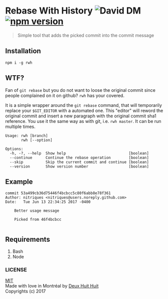 # Rebase With History ![David DM](https://david-dm.org/DeuxHuitHuit/rebase-with-history.png) [![npm version](https://badge.fury.io/js/rwh.svg)](http://badge.fury.io/js/rwh)

> Simple tool that adds the picked commit into the commit message

## Installation

```
npm i -g rwh
```

## WTF?

Fan of `git rebase` but you do not want to loose the original commit since people complained on it on github?
`rwh` has your covered.

It is a simple wrapper around the `git rebase` command, that will temporarily replace your `$GIT_EDITOR` with a automated one. This "editor" will reword the original commit and insert a new paragraph with the original commit sha1 reference. You use it the same way as with git, i.e. `rwh master`. It can be run multiple times.

```
Usage: rwh [branch]
       rwh [--option]

Options:
  -h, -?, --help  Show help                            [boolean]
  --continue      Continue the rebase operation        [boolean]
  --skip          Skip the current commit and continue [boolean]
  --version       Show version number                  [boolean]
```

## Example

```
commit 53a499cb36d75446f4bcbcc5c80f6abb8e78f361
Author: nitriques <nitriques@users.noreply.github.com>
Date:   Tue Jun 13 22:34:25 2017 -0400

    Better usage message
    
    Picked from 46f4bcbcc
    
```

## Requirements

1. Bash
2. Node

### LICENSE

[MIT](https://deuxhuithuit.mit-license.org)    
Made with love in Montréal by [Deux Huit Huit](https://deuxhuithuit.com)    
Copyrights (c) 2017
